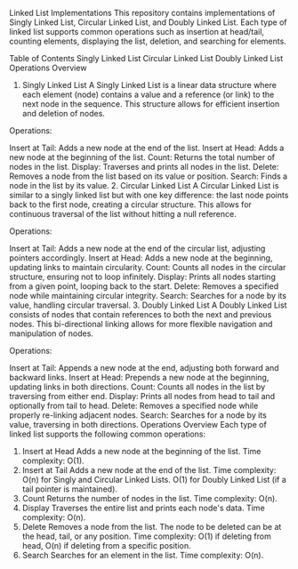 Linked List Implementations
This repository contains implementations of Singly Linked List, Circular Linked List, and Doubly Linked List. Each type of linked list supports common operations such as insertion at head/tail, counting elements, displaying the list, deletion, and searching for elements.

Table of Contents
Singly Linked List
Circular Linked List
Doubly Linked List
Operations Overview
1. Singly Linked List
A Singly Linked List is a linear data structure where each element (node) contains a value and a reference (or link) to the next node in the sequence. This structure allows for efficient insertion and deletion of nodes.



Operations:

Insert at Tail: Adds a new node at the end of the list.
Insert at Head: Adds a new node at the beginning of the list.
Count: Returns the total number of nodes in the list.
Display: Traverses and prints all nodes in the list.
Delete: Removes a node from the list based on its value or position.
Search: Finds a node in the list by its value.
2. Circular Linked List
A Circular Linked List is similar to a singly linked list but with one key difference: the last node points back to the first node, creating a circular structure. This allows for continuous traversal of the list without hitting a null reference.



Operations:

Insert at Tail: Adds a new node at the end of the circular list, adjusting pointers accordingly.
Insert at Head: Adds a new node at the beginning, updating links to maintain circularity.
Count: Counts all nodes in the circular structure, ensuring not to loop infinitely.
Display: Prints all nodes starting from a given point, looping back to the start.
Delete: Removes a specified node while maintaining circular integrity.
Search: Searches for a node by its value, handling circular traversal.
3. Doubly Linked List
A Doubly Linked List consists of nodes that contain references to both the next and previous nodes. This bi-directional linking allows for more flexible navigation and manipulation of nodes.



Operations:

Insert at Tail: Appends a new node at the end, adjusting both forward and backward links.
Insert at Head: Prepends a new node at the beginning, updating links in both directions.
Count: Counts all nodes in the list by traversing from either end.
Display: Prints all nodes from head to tail and optionally from tail to head.
Delete: Removes a specified node while properly re-linking adjacent nodes.
Search: Searches for a node by its value, traversing in both directions.
Operations Overview
Each type of linked list supports the following common operations:

1. Insert at Head
Adds a new node at the beginning of the list.
Time complexity: O(1).
2. Insert at Tail
Adds a new node at the end of the list.
Time complexity: O(n) for Singly and Circular Linked Lists. O(1) for Doubly Linked List (if a tail pointer is maintained).
3. Count
Returns the number of nodes in the list.
Time complexity: O(n).
4. Display
Traverses the entire list and prints each node's data.
Time complexity: O(n).
5. Delete
Removes a node from the list. The node to be deleted can be at the head, tail, or any position.
Time complexity: O(1) if deleting from head, O(n) if deleting from a specific position.
6. Search
Searches for an element in the list.
Time complexity: O(n).
